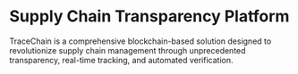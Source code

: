 # Supply Chain Transparency Platform
 TraceChain is a comprehensive blockchain-based solution designed to revolutionize supply chain management through unprecedented transparency, real-time tracking, and automated verification.
